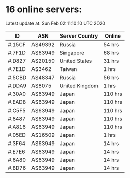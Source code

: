 # 16 online servers:

Latest update at: Sun Feb 02 11:10:10 UTC 2020

| ID | ASN | Server Country | Online |
| -- | --- | -------------- | ------ |
| #.15CF | AS49392 | Russia | 54 hrs |
| #.7F1D | AS63949 | Singapore | 68 hrs |
| #.D827 | AS20150 | United States | 31 hrs |
| #.7E1D | AS3462 | Taiwan | 1 hrs |
| #.5CBD | AS48347 | Russia | 56 hrs |
| #.DDA9 | AS8075 | United Kingdom | 1 hrs |
| #.30A0 | AS63949 | Japan | 110 hrs |
| #.EAD8 | AS63949 | Japan | 110 hrs |
| #.C5F5 | AS63949 | Japan | 110 hrs |
| #.8487 | AS63949 | Japan | 110 hrs |
| #.A816 | AS63949 | Japan | 110 hrs |
| #.05ED | AS16509 | Japan | 1 hrs |
| #.3F64 | AS63949 | Japan | 14 hrs |
| #.E7E6 | AS63949 | Japan | 14 hrs |
| #.6A80 | AS63949 | Japan | 14 hrs |
| #.8D76 | AS63949 | Japan | 14 hrs |

